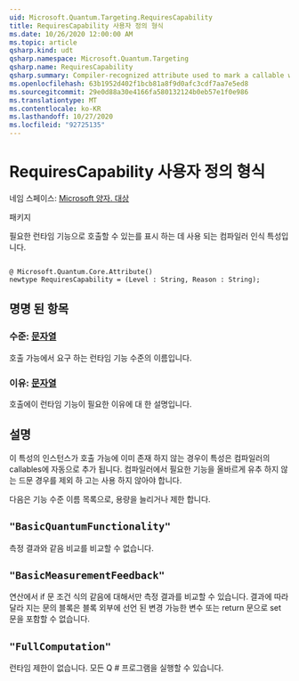 ```yaml
---
uid: Microsoft.Quantum.Targeting.RequiresCapability
title: RequiresCapability 사용자 정의 형식
ms.date: 10/26/2020 12:00:00 AM
ms.topic: article
qsharp.kind: udt
qsharp.namespace: Microsoft.Quantum.Targeting
qsharp.name: RequiresCapability
qsharp.summary: Compiler-recognized attribute used to mark a callable with the runtime capabilities it requires.
ms.openlocfilehash: 63b1952d402f1bcb81a8f9d0afc3cdf7aa7e5ed8
ms.sourcegitcommit: 29e0d88a30e4166fa580132124b0eb57e1f0e986
ms.translationtype: MT
ms.contentlocale: ko-KR
ms.lasthandoff: 10/27/2020
ms.locfileid: "92725135"
---
```

# <a name="requirescapability-user-defined-type"></a>RequiresCapability 사용자 정의 형식

네임 스페이스: [Microsoft 양자. 대상](xref:Microsoft.Quantum.Targeting)

패키지 [](https://nuget.org/packages/)


필요한 런타임 기능으로 호출할 수 있는를 표시 하는 데 사용 되는 컴파일러 인식 특성입니다.

```qsharp

@ Microsoft.Quantum.Core.Attribute()
newtype RequiresCapability = (Level : String, Reason : String);
```



## <a name="named-items"></a>명명 된 항목

### <a name="level--string"></a>수준: [문자열](xref:microsoft.quantum.lang-ref.string)

호출 가능에서 요구 하는 런타임 기능 수준의 이름입니다.
### <a name="reason--string"></a>이유: [문자열](xref:microsoft.quantum.lang-ref.string)

호출에이 런타임 기능이 필요한 이유에 대 한 설명입니다.

## <a name="remarks"></a>설명

이 특성의 인스턴스가 호출 가능에 이미 존재 하지 않는 경우이 특성은 컴파일러의 callables에 자동으로 추가 됩니다. 컴파일러에서 필요한 기능을 올바르게 유추 하지 않는 드문 경우를 제외 하 고는 사용 하지 않아야 합니다.

다음은 기능 수준 이름 목록으로, 용량을 늘리거나 제한 합니다.

## `"BasicQuantumFunctionality"`

측정 결과와 같음 비교를 비교할 수 없습니다.

## `"BasicMeasurementFeedback"`

연산에서 if 문 조건 식의 같음에 대해서만 측정 결과를 비교할 수 있습니다. 결과에 따라 달라 지는 문의 블록은 블록 외부에 선언 된 변경 가능한 변수 또는 return 문으로 set 문을 포함할 수 없습니다.

## `"FullComputation"`

런타임 제한이 없습니다. 모든 Q # 프로그램을 실행할 수 있습니다.